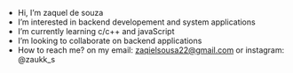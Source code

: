 - Hi, I’m zaquel de souza
- I’m interested in backend developement and system applications
- I’m currently learning c/c++ and javaScript
- I’m looking to collaborate on backend applications
- How to reach me? on my email: zaqielsousa22@gmail.com or instagram: @zaukk_s 

<!---
zaqkky/zaqkky is a ✨ special ✨ repository because its `README.md` (this file) appears on your GitHub profile.
You can click the Preview link to take a look at your changes.
--->
